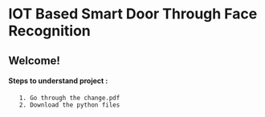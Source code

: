 # IOT Based Smart Door Through Face Recognition

## Welcome!
  #### Steps to understand project : 
       1. Go through the change.pdf
       2. Download the python files
